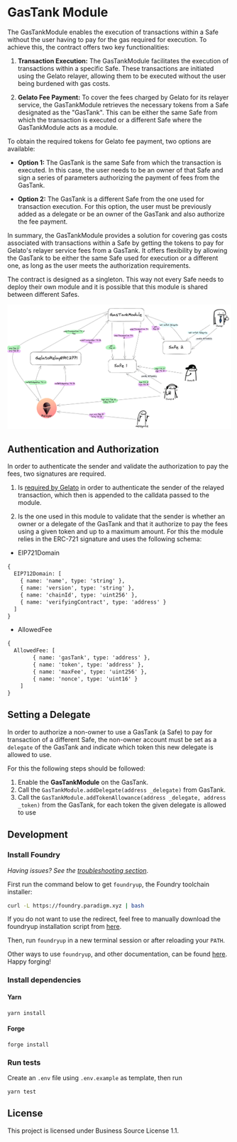 # GasTank Module

The GasTankModule enables the execution of transactions within a Safe without the user having to pay for the gas required for execution. To achieve this, the contract offers two key functionalities:

1. **Transaction Execution:** The GasTankModule facilitates the execution of transactions within a specific Safe. These transactions are initiated using the Gelato relayer, allowing them to be executed without the user being burdened with gas costs.

2. **Gelato Fee Payment:** To cover the fees charged by Gelato for its relayer service, the GasTankModule retrieves the necessary tokens from a Safe designated as the "GasTank". This can be either the same Safe from which the transaction is executed or a different Safe where the GasTankModule acts as a module.

To obtain the required tokens for Gelato fee payment, two options are available:

- **Option 1:** The GasTank is the same Safe from which the transaction is executed. In this case, the user needs to be an owner of that Safe and sign a series of parameters authorizing the payment of fees from the GasTank.

- **Option 2:** The GasTank is a different Safe from the one used for transaction execution. For this option, the user must be previously added as a delegate or be an owner of the GasTank and also authorize the fee payment.

In summary, the GasTankModule provides a solution for covering gas costs associated with transactions within a Safe by getting the tokens to pay for Gelato's relayer service fees from a GasTank. It offers flexibility by allowing the GasTank to be either the same Safe used for execution or a different one, as long as the user meets the authorization requirements.

The contract is designed as a singleton. This way not every Safe needs to deploy their own module and it is possible that this module is shared between different Safes.

![diagram](./docs/GasTank.png)

## Authentication and Authorization
In order to authenticate the sender and validate the authorization to pay the fees, two signatures are required.

1. Is [required by Gelato](https://docs.gelato.network/developer-services/relay/erc-2771-recommended#rationale) in order to authenticate the sender of the relayed transaction, which then is appended to the calldata passed to the module.

2. Is the one used in this module to validate that the sender is whether an owner or a delegate of the GasTank and that it authorize to pay the fees using a given token and up to a maximum amount. For this the module relies in the ERC-721 signature and uses the following schema:

- EIP721Domain
```
{
  EIP712Domain: [
    { name: 'name', type: 'string' },
    { name: 'version', type: 'string' },
    { name: 'chainId', type: 'uint256' },
    { name: 'verifyingContract', type: 'address' }
  ]
}
```
- AllowedFee
```
{
  AllowedFee: [
        { name: 'gasTank', type: 'address' },
        { name: 'token', type: 'address' },
        { name: 'maxFee', type: 'uint256' },
        { name: 'nonce', type: 'uint16' }
    ]
}
```
## Setting a Delegate
In order to authorize a non-owner to use a GasTank (a Safe) to pay for transaction of a different Safe, the non-owner account must be set as a `delegate` of the GasTank and indicate which token this new delegate is allowed to use.

For this the following steps should be followed:
1. Enable the **GasTankModule** on the GasTank.
2. Call the `GasTankModule.addDelegate(address _delegate)` from GasTank.
3. Call the `GasTankModule.addTokenAllowance(address _delegate, address _token)` from the GasTank, for each token the given delegate is allowed to use

## Development

### Install Foundry

_Having issues? See the [troubleshooting section](https://github.com/foundry-rs/foundry/blob/master/README.md#troubleshooting-installation)_.

First run the command below to get `foundryup`, the Foundry toolchain installer:

```sh
curl -L https://foundry.paradigm.xyz | bash
```

If you do not want to use the redirect, feel free to manually download the
foundryup installation script from
[here](https://raw.githubusercontent.com/foundry-rs/foundry/master/foundryup/foundryup).

Then, run `foundryup` in a new terminal session or after reloading your `PATH`.

Other ways to use `foundryup`, and other documentation, can be found [here](https://github.com/foundry-rs/foundry/tree/master/foundryup). Happy forging!

### Install dependencies

#### Yarn

```
yarn install
```

#### Forge

```
forge install
```

### Run tests

Create an `.env` file using `.env.example` as template, then run

```
yarn test
```

## License

This project is licensed under Business Source License 1.1.
